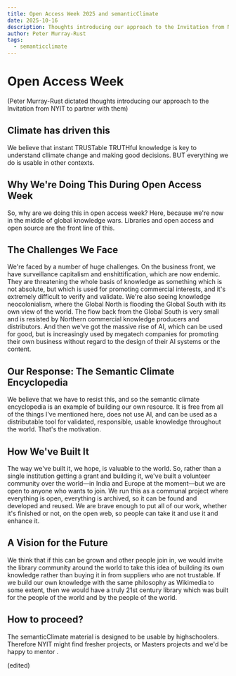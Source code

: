 ```yaml
---
title: Open Access Week 2025 and semanticClimate
date: 2025-10-16
description: Thoughts introducing our approach to the Invitation from NYIT to partner with them
author: Peter Murray-Rust 
tags:
  - semanticclimate
---
```


# Open Access Week
(Peter Murray-Rust dictated thoughts introducing our approach to the Invitation from NYIT to partner with them)

## Climate has driven this
We believe that instant TRUSTable TRUTHful knowledge is key to understand cllimate change and making good decisions.
BUT everything we do is usable in other contexts.

## Why We're Doing This During Open Access Week
So, why are we doing this in open access week? Here, because we're now in the middle of global knowledge wars. Libraries and open access and open source are the front line of this.

## The Challenges We Face
We're faced by a number of huge challenges. On the business front, we have surveillance capitalism and enshittification, which are now endemic. They are threatening the whole basis of knowledge as something which is not absolute, but which is used for promoting commercial interests, and it's extremely difficult to verify and validate.
We're also seeing knowledge neocolonialism, where the Global North is flooding the Global South with its own view of the world. The flow back from the Global South is very small and is resisted by Northern commercial knowledge producers and distributors.
And then we've got the massive rise of AI, which can be used for good, but is increasingly used by megatech companies for promoting their own business without regard to the design of their AI systems or the content.

## Our Response: The Semantic Climate Encyclopedia
We believe that we have to resist this, and so the semantic climate encyclopedia is an example of building our own resource. It is free from all of the things I've mentioned here, does not use AI, and can be used as a distributable tool for validated, responsible, usable knowledge throughout the world. That's the motivation.

## How We've Built It
The way we've built it, we hope, is valuable to the world. So, rather than a single institution getting a grant and building it, we've built a volunteer community over the world—in India and Europe at the moment—but we are open to anyone who wants to join.
We run this as a communal project where everything is open, everything is archived, so it can be found and developed and reused. We are brave enough to put all of our work, whether it's finished or not, on the open web, so people can take it and use it and enhance it.

## A Vision for the Future
We think that if this can be grown and other people join in, we would invite the library community around the world to take this idea of building its own knowledge rather than buying it in from suppliers who are not trustable. If we build our own knowledge with the same philosophy as Wikimedia to some extent, then we would have a truly 21st century library which was built for the people of the world and by the people of the world.

## How to proceed?
The semanticClimate material is designed to be usable by highschoolers. Therefore NYIT might find fresher projects, or Masters projects and we'd be happy to mentor .

(edited)